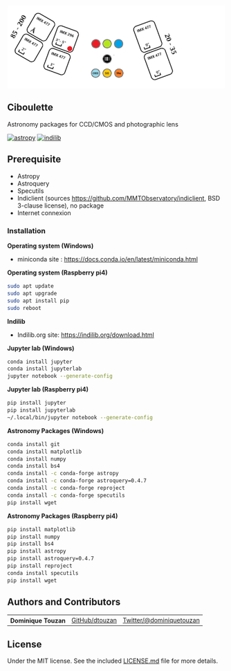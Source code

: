 ![CIBOULETTE](title.png?raw=true "Ciboulette") 
## Ciboulette
Astronomy packages for CCD/CMOS and photographic lens

[![astropy](http://img.shields.io/badge/powered%20by-AstroPy-orange.svg?style=flat)](http://www.astropy.org/) 
[![indilib](http://img.shields.io/badge/powered%20by-Indilib-orange.svg?style=flat)](http://www.indilib.org)

## Prerequisite
  - Astropy
  - Astroquery
  - Specutils
  - Indiclient (sources https://github.com/MMTObservatory/indiclient, BSD 3-clause license), no package 
  - Internet connexion

### Installation
**Operating system (Windows)**
  - miniconda site : https://docs.conda.io/en/latest/miniconda.html

**Operating system (Raspberry pi4)**
```sh
sudo apt update
sudo apt upgrade
sudo apt install pip
sudo reboot
```

**Indilib**
  
  - Indilib.org site: https://indilib.org/download.html

**Jupyter lab (Windows)**
```sh
conda install jupyter
conda install jupyterlab
jupyter notebook --generate-config
```      

**Jupyter lab (Raspberry pi4)**
```sh
pip install jupyter
pip install jupyterlab
~/.local/bin/jupyter notebook --generate-config
```      

**Astronomy Packages (Windows)**
```sh
conda install git
conda install matplotlib
conda install numpy
conda install bs4
conda install -c conda-forge astropy
conda install -c conda-forge astroquery=0.4.7
conda install -c conda-forge reproject
conda install -c conda-forge specutils
pip install wget
```      

**Astronomy Packages (Raspberry pi4)**
```sh
pip install matplotlib
pip install numpy
pip install bs4
pip install astropy
pip install astroquery=0.4.7
pip install reproject
conda install specutils
pip install wget
```      

## Authors and Contributors

<table><tbody>
<tr><th align="left">Dominique Touzan</th><td><a href="https://github.com/dtouzan/ciboulette">GitHub/dtouzan</a></td><td><a href="http://twitter.com/dominiquetouzan">Twitter/@dominiquetouzan</a></td></tr>
</tbody></table>


## License

Under the MIT license. See the included [LICENSE.md](./LICENSE.md) file for more details.